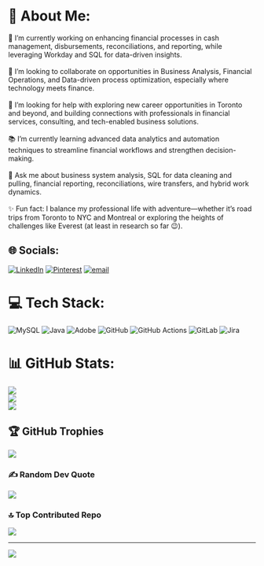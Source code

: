 # 💫 About Me:
💼 I’m currently working on enhancing financial processes in cash management, disbursements, reconciliations, and reporting, while leveraging Workday and SQL for data-driven insights.<br><br>🤝 I’m looking to collaborate on opportunities in Business Analysis, Financial Operations, and Data-driven process optimization, especially where technology meets finance.<br><br>🙌 I’m looking for help with exploring new career opportunities in Toronto and beyond, and building connections with professionals in financial services, consulting, and tech-enabled business solutions.<br><br>📚 I’m currently learning advanced data analytics and automation techniques to streamline financial workflows and strengthen decision-making.<br><br>💬 Ask me about business system analysis, SQL for data cleaning and pulling, financial reporting, reconciliations, wire transfers, and hybrid work dynamics.<br><br>✨ Fun fact: I balance my professional life with adventure—whether it’s road trips from Toronto to NYC and Montreal or exploring the heights of challenges like Everest (at least in research so far 😉).


## 🌐 Socials:
[![LinkedIn](https://img.shields.io/badge/LinkedIn-%230077B5.svg?logo=linkedin&logoColor=white)](https://linkedin.com/in/https://www.linkedin.com/in/rydham-patel92/) [![Pinterest](https://img.shields.io/badge/Pinterest-%23E60023.svg?logo=Pinterest&logoColor=white)](https://pinterest.com/ridsmile2622) [![email](https://img.shields.io/badge/Email-D14836?logo=gmail&logoColor=white)](mailto:rydhampatel92@gmail.com) 

# 💻 Tech Stack:
![MySQL](https://img.shields.io/badge/mysql-4479A1.svg?style=flat&logo=mysql&logoColor=white) ![Java](https://img.shields.io/badge/java-%23ED8B00.svg?style=flat&logo=openjdk&logoColor=white) ![Adobe](https://img.shields.io/badge/adobe-%23FF0000.svg?style=flat&logo=adobe&logoColor=white) ![GitHub](https://img.shields.io/badge/github-%23121011.svg?style=flat&logo=github&logoColor=white) ![GitHub Actions](https://img.shields.io/badge/github%20actions-%232671E5.svg?style=flat&logo=githubactions&logoColor=white) ![GitLab](https://img.shields.io/badge/gitlab-%23181717.svg?style=flat&logo=gitlab&logoColor=white) ![Jira](https://img.shields.io/badge/jira-%230A0FFF.svg?style=flat&logo=jira&logoColor=white)
# 📊 GitHub Stats:
![](https://github-readme-stats.vercel.app/api?username=rpate2000&theme=transparent&hide_border=false&include_all_commits=false&count_private=false)<br/>
![](https://nirzak-streak-stats.vercel.app/?user=rpate2000&theme=transparent&hide_border=false)<br/>
![](https://github-readme-stats.vercel.app/api/top-langs/?username=rpate2000&theme=transparent&hide_border=false&include_all_commits=false&count_private=false&layout=compact)

## 🏆 GitHub Trophies
![](https://github-profile-trophy.vercel.app/?username=rpate2000&theme=transparent&no-frame=false&no-bg=false&margin-w=4)

### ✍️ Random Dev Quote
![](https://quotes-github-readme.vercel.app/api?type=horizontal&theme=gruvbox)

### 🔝 Top Contributed Repo
![](https://github-contributor-stats.vercel.app/api?username=rpate2000&limit=5&theme=dark&combine_all_yearly_contributions=true)

---
[![](https://visitcount.itsvg.in/api?id=rpate2000&icon=9&color=0)](https://visitcount.itsvg.in)

<!-- Proudly created with GPRM ( https://gprm.itsvg.in ) -->
